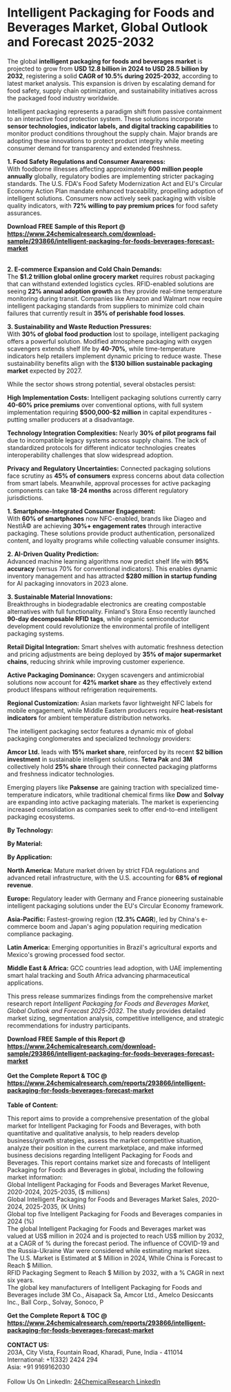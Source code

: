 <h1>Intelligent Packaging for Foods and Beverages Market, Global Outlook and Forecast 2025-2032</h1><p>The global <strong>intelligent packaging for foods and beverages market</strong> is projected to grow from <strong>USD 12.8 billion in 2024 to USD 28.5 billion by 2032</strong>, registering a solid <strong>CAGR of 10.5% during 2025-2032</strong>, according to latest market analysis. This expansion is driven by escalating demand for food safety, supply chain optimization, and sustainability initiatives across the packaged food industry worldwide.</p><p>Intelligent packaging represents a paradigm shift from passive containment to an interactive food protection system. These solutions incorporate <strong>sensor technologies, indicator labels, and digital tracking capabilities</strong> to monitor product conditions throughout the supply chain. Major brands are adopting these innovations to protect product integrity while meeting consumer demand for transparency and extended freshness.</p><p><strong>1. Food Safety Regulations and Consumer Awareness:</strong><br>
With foodborne illnesses affecting approximately <strong>600 million people annually</strong> globally, regulatory bodies are implementing stricter packaging standards. The U.S. FDA's Food Safety Modernization Act and EU's Circular Economy Action Plan mandate enhanced traceability, propelling adoption of intelligent solutions. Consumers now actively seek packaging with visible quality indicators, with <strong>72% willing to pay premium prices</strong> for food safety assurances.</p><div><b>Download FREE Sample of this Report @ 
            <a href="https://www.24chemicalresearch.com/download-sample/293866/intelligent-packaging-for-foods-beverages-forecast-market">
            https://www.24chemicalresearch.com/download-sample/293866/intelligent-packaging-for-foods-beverages-forecast-market</a></b></div><br><p><strong>2. E-commerce Expansion and Cold Chain Demands:</strong><br>
The <strong>$1.2 trillion global online grocery market</strong> requires robust packaging that can withstand extended logistics cycles. RFID-enabled solutions are seeing <strong>22% annual adoption growth</strong> as they provide real-time temperature monitoring during transit. Companies like Amazon and Walmart now require intelligent packaging standards from suppliers to minimize cold chain failures that currently result in <strong>35% of perishable food losses</strong>.</p><p><strong>3. Sustainability and Waste Reduction Pressures:</strong><br>
With <strong>30% of global food production</strong> lost to spoilage, intelligent packaging offers a powerful solution. Modified atmosphere packaging with oxygen scavengers extends shelf life by <strong>40-70%</strong>, while time-temperature indicators help retailers implement dynamic pricing to reduce waste. These sustainability benefits align with the <strong>$130 billion sustainable packaging market</strong> expected by 2027.</p><p>While the sector shows strong potential, several obstacles persist:</p><p><strong>High Implementation Costs:</strong> Intelligent packaging solutions currently carry <strong>40-60% price premiums</strong> over conventional options, with full system implementation requiring <strong>$500,000-$2 million</strong> in capital expenditures - putting smaller producers at a disadvantage.</p><p><strong>Technology Integration Complexities:</strong> Nearly <strong>30% of pilot programs fail</strong> due to incompatible legacy systems across supply chains. The lack of standardized protocols for different indicator technologies creates interoperability challenges that slow widespread adoption.</p><p><strong>Privacy and Regulatory Uncertainties:</strong> Connected packaging solutions face scrutiny as <strong>45% of consumers</strong> express concerns about data collection from smart labels. Meanwhile, approval processes for active packaging components can take <strong>18-24 months</strong> across different regulatory jurisdictions.</p><p><strong>1. Smartphone-Integrated Consumer Engagement:</strong><br>
With <strong>60% of smartphones</strong> now NFC-enabled, brands like Diageo and NestlÃ© are achieving <strong>30%+ engagement rates</strong> through interactive packaging. These solutions provide product authentication, personalized content, and loyalty programs while collecting valuable consumer insights.</p><p><strong>2. AI-Driven Quality Prediction:</strong><br>
Advanced machine learning algorithms now predict shelf life with <strong>95% accuracy</strong> (versus 70% for conventional indicators). This enables dynamic inventory management and has attracted <strong>$280 million in startup funding</strong> for AI packaging innovators in 2023 alone.</p><p><strong>3. Sustainable Material Innovations:</strong><br>
Breakthroughs in biodegradable electronics are creating compostable alternatives with full functionality. Finland's Stora Enso recently launched <strong>90-day decomposable RFID tags</strong>, while organic semiconductor development could revolutionize the environmental profile of intelligent packaging systems.</p><p><strong>Retail Digital Integration:</strong> Smart shelves with automatic freshness detection and pricing adjustments are being deployed by <strong>35% of major supermarket chains</strong>, reducing shrink while improving customer experience.</p><p><strong>Active Packaging Dominance:</strong> Oxygen scavengers and antimicrobial solutions now account for <strong>42% market share</strong> as they effectively extend product lifespans without refrigeration requirements.</p><p><strong>Regional Customization:</strong> Asian markets favor lightweight NFC labels for mobile engagement, while Middle Eastern producers require <strong>heat-resistant indicators</strong> for ambient temperature distribution networks.</p><p>The intelligent packaging sector features a dynamic mix of global packaging conglomerates and specialized technology providers:</p><p><strong>Amcor Ltd.</strong> leads with <strong>15% market share</strong>, reinforced by its recent <strong>$2 billion investment</strong> in sustainable intelligent solutions. <strong>Tetra Pak</strong> and <strong>3M</strong> collectively hold <strong>25% share</strong> through their connected packaging platforms and freshness indicator technologies.</p><p>Emerging players like <strong>Paksense</strong> are gaining traction with specialized time-temperature indicators, while traditional chemical firms like <strong>Dow</strong> and <strong>Solvay</strong> are expanding into active packaging materials. The market is experiencing increased consolidation as companies seek to offer end-to-end intelligent packaging ecosystems.</p><p><strong>By Technology:</strong></p><p><strong>By Material:</strong></p><p><strong>By Application:</strong></p><p><strong>North America:</strong> Mature market driven by strict FDA regulations and advanced retail infrastructure, with the U.S. accounting for <strong>68% of regional revenue</strong>.</p><p><strong>Europe:</strong> Regulatory leader with Germany and France pioneering sustainable intelligent packaging solutions under the EU's Circular Economy framework.</p><p><strong>Asia-Pacific:</strong> Fastest-growing region (<strong>12.3% CAGR</strong>), led by China's e-commerce boom and Japan's aging population requiring medication compliance packaging.</p><p><strong>Latin America:</strong> Emerging opportunities in Brazil's agricultural exports and Mexico's growing processed food sector.</p><p><strong>Middle East &amp; Africa:</strong> GCC countries lead adoption, with UAE implementing smart halal tracking and South Africa advancing pharmaceutical applications.</p><p>This press release summarizes findings from the comprehensive market research report <em>Intelligent Packaging for Foods and Beverages Market, Global Outlook and Forecast 2025-2032</em>. The study provides detailed market sizing, segmentation analysis, competitive intelligence, and strategic recommendations for industry participants.</p><div><b>Download FREE Sample of this Report @ 
            <a href="https://www.24chemicalresearch.com/download-sample/293866/intelligent-packaging-for-foods-beverages-forecast-market">
            https://www.24chemicalresearch.com/download-sample/293866/intelligent-packaging-for-foods-beverages-forecast-market</a></b></div><br><div><b>Get the Complete Report & TOC @ 
            <a href="https://www.24chemicalresearch.com/reports/293866/intelligent-packaging-for-foods-beverages-forecast-market">
            https://www.24chemicalresearch.com/reports/293866/intelligent-packaging-for-foods-beverages-forecast-market</a></b></div><br>
            <b>Table of Content:</b><p>This report aims to provide a comprehensive presentation of the global market for Intelligent Packaging for Foods and Beverages, with both quantitative and qualitative analysis, to help readers develop business/growth strategies, assess the market competitive situation, analyze their position in the current marketplace, and make informed business decisions regarding Intelligent Packaging for Foods and Beverages. This report contains market size and forecasts of Intelligent Packaging for Foods and Beverages in global, including the following market information:<br />
Global Intelligent Packaging for Foods and Beverages Market Revenue, 2020-2024, 2025-2035, ($ millions)<br />
Global Intelligent Packaging for Foods and Beverages Market Sales, 2020-2024, 2025-2035, (K Units)<br />
Global top five Intelligent Packaging for Foods and Beverages companies in 2024 (%)<br />
The global Intelligent Packaging for Foods and Beverages market was valued at US$ million in 2024 and is projected to reach US$ million by 2032, at a CAGR of % during the forecast period. The influence of COVID-19 and the Russia-Ukraine War were considered while estimating market sizes.<br />
The U.S. Market is Estimated at $ Million in 2024, While China is Forecast to Reach $ Million.<br />
RFID Packaging Segment to Reach $ Million by 2032, with a % CAGR in next six years.<br />
The global key manufacturers of Intelligent Packaging for Foods and Beverages include 3M Co., Aisapack Sa, Amcor Ltd., Amelco Desiccants Inc., Ball Corp., Solvay, Sonoco, P</p><div><b>Get the Complete Report & TOC @ 
            <a href="https://www.24chemicalresearch.com/reports/293866/intelligent-packaging-for-foods-beverages-forecast-market">
            https://www.24chemicalresearch.com/reports/293866/intelligent-packaging-for-foods-beverages-forecast-market</a></b></div><br><b>CONTACT US:</b><br>
            203A, City Vista, Fountain Road, Kharadi, Pune, India - 411014<br>
            International: +1(332) 2424 294<br>
            Asia: +91 9169162030 <br><br>
            Follow Us On LinkedIn: <a href="https://www.linkedin.com/company/24chemicalresearch/">24ChemicalResearch LinkedIn</a>